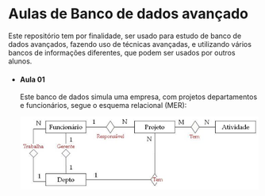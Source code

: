 <h1>Aulas de Banco de dados avançado</h1> <p> Este repositório tem por finalidade, ser usado para estudo de banco de dados avançados, fazendo uso de técnicas avançadas, e utilizando vários bancos de informações diferentes, que podem ser usados por outros alunos. </p> <ul> <li> <h4>Aula 01</h4> <p>Este banco de dados simula uma empresa, com projetos departamentos e funcionários, segue o esquema relacional (MER):</p> <img src='https://github.com/hitallow/BD02-Exercises/blob/master/aula-01/diagramas/diagrama%20relacional.jpg'> </li> </ul>
